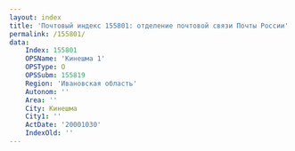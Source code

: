 ```yaml
---
layout: index
title: 'Почтовый индекс 155801: отделение почтовой связи Почты России'
permalink: /155801/
data:
    Index: 155801
    OPSName: 'Кинешма 1'
    OPSType: О
    OPSSubm: 155819
    Region: 'Ивановская область'
    Autonom: ''
    Area: ''
    City: Кинешма
    City1: ''
    ActDate: '20001030'
    IndexOld: ''
---
```

